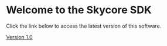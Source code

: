 <h1>Welcome to the Skycore SDK</h1>

Click the link below to access the latest version of this software.

<a href="/1.0/Table_Of_Contents.md">Version 1.0</a>
